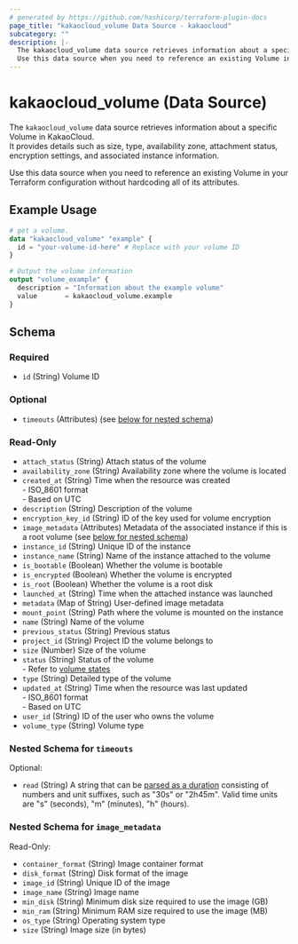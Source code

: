 ```yaml
---
# generated by https://github.com/hashicorp/terraform-plugin-docs
page_title: "kakaocloud_volume Data Source - kakaocloud"
subcategory: ""
description: |-
  The kakaocloud_volume data source retrieves information about a specific Volume in KakaoCloud.It provides details such as size, type, availability zone, attachment status, encryption settings, and associated instance information.
  Use this data source when you need to reference an existing Volume in your Terraform configuration without hardcoding all of its attributes.
---
```


# kakaocloud_volume (Data Source)

The `kakaocloud_volume` data source retrieves information about a specific Volume in KakaoCloud.  
It provides details such as size, type, availability zone, attachment status, encryption settings, and associated instance information.  

Use this data source when you need to reference an existing Volume in your Terraform configuration without hardcoding all of its attributes.

## Example Usage

```terraform
# get a volume.
data "kakaocloud_volume" "example" {
  id = "your-volume-id-here" # Replace with your volume ID
}

# Output the volume information
output "volume_example" {
  description = "Information about the example volume"
  value       = kakaocloud_volume.example
}
```

<!-- schema generated by tfplugindocs -->
## Schema

### Required

- `id` (String) Volume ID

### Optional

- `timeouts` (Attributes) (see [below for nested schema](#nestedatt--timeouts))

### Read-Only

- `attach_status` (String) Attach status of the volume
- `availability_zone` (String) Availability zone where the volume is located
- `created_at` (String) Time when the resource was created <br/> - ISO_8601 format <br/> - Based on UTC
- `description` (String) Description of the volume
- `encryption_key_id` (String) ID of the key used for volume encryption
- `image_metadata` (Attributes) Metadata of the associated instance if this is a root volume (see [below for nested schema](#nestedatt--image_metadata))
- `instance_id` (String) Unique ID of the instance
- `instance_name` (String) Name of the instance attached to the volume
- `is_bootable` (Boolean) Whether the volume is bootable
- `is_encrypted` (Boolean) Whether the volume is encrypted
- `is_root` (Boolean) Whether the volume is a root disk
- `launched_at` (String) Time when the attached instance was launched
- `metadata` (Map of String) User-defined image metadata
- `mount_point` (String) Path where the volume is mounted on the instance
- `name` (String) Name of the volume
- `previous_status` (String) Previous status
- `project_id` (String) Project ID the volume belongs to
- `size` (Number) Size of the volume
- `status` (String) Status of the volume <br/> - Refer to [volume states](https://docs.kakaocloud.com/en/service/bcs/vm/vm-main#volume-states)
- `type` (String) Detailed type of the volume
- `updated_at` (String) Time when the resource was last updated <br/> - ISO_8601 format <br/> - Based on UTC
- `user_id` (String) ID of the user who owns the volume
- `volume_type` (String) Volume type

<a id="nestedatt--timeouts"></a>
### Nested Schema for `timeouts`

Optional:

- `read` (String) A string that can be [parsed as a duration](https://pkg.go.dev/time#ParseDuration) consisting of numbers and unit suffixes, such as "30s" or "2h45m". Valid time units are "s" (seconds), "m" (minutes), "h" (hours).


<a id="nestedatt--image_metadata"></a>
### Nested Schema for `image_metadata`

Read-Only:

- `container_format` (String) Image container format
- `disk_format` (String) Disk format of the image
- `image_id` (String) Unique ID of the image
- `image_name` (String) Image name
- `min_disk` (String) Minimum disk size required to use the image (GB)
- `min_ram` (String) Minimum RAM size required to use the image (MB)
- `os_type` (String) Operating system type
- `size` (String) Image size (in bytes)
